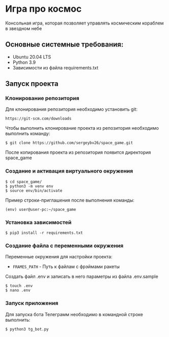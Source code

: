 # Игра про космос
Консольная игра, которая позволяет управлять космическим кораблем в звездном небе

## Основные системные требования:
* Ubuntu 20.04 LTS
* Python 3.9
* Зависимости из файла requirements.txt

## Запуск проекта
### Клонирование репозитория
Для клонирования репозитория необходимо установить git:
```shell
https://git-scm.com/downloads
```
Чтобы выполнить клонирование проекта из репозитория необходимо выполнить команду:
```shell
$ git clone https://github.com/sergeybv26/space_game.git
```
После копирования проекта из репозитория появится директория space_game

### Создание и активация виртуального окружения
```shell
$ cd space_game/
$ python3 -m venv env
$ source env/bin/activate
```
Пример строки-приглашения после выполнения команды:
```shell
(env) user@user-pc:~/space_game
```
### Установка зависимостей
```shell
$ pip3 install -r requirements.txt
```

### Создание файла с переменными окружения
Переменные окружения для настройки проекта:
* ```FRAMES_PATH``` - Путь к файлам с фрэймами ракеты

Создать файл .env и записать в него параметры из файла .env.sample
```shell
$ touch .env
$ nano .env
```

### Запуск приложения

Для запуска бота Телеграмм необходимо в командной строке выполнить:
```shell
$ python3 tg_bot.py